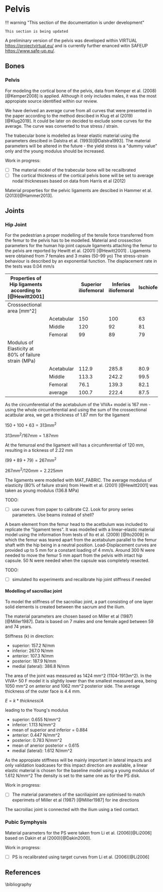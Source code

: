 # Pelvis

!!! warning "This section of the documentation is under development"
    
    This section is being updated

A preliminary version of the pelvis was developed within VIRTUAL https://projectvirtual.eu/ and is currently further enanced witin SAFEUP https://www.safe-up.eu/. 

## Bones

### Pelvis

For modeling the cortical bone of the pelvis, data from Kemper et al. (2008) [@Kemper2008] is applied. Although it only includes males, it was the most appropiate source identified within our review. 

We have derived an average curve from all curves that were presented in the paper according to the method descibed in Klug et al (2019) [@Klug2019]. It could be later on decided to exclude some curves for the average. The curve was converted to true stress / strain.

The trabecular bone is modelled as linear elastic material using the parameters descibed in Dalstra et al. (1993)[@Dalstra1993]. The material parameters will be altered in the future - the yield stress is a "dummy value" only and the young modulus should be increased. 

Work in progress:

- [ ] The material model of the trabecular bone will be recailbrated
- [ ] The cortical thickness of the cortical pelvis bone will be set to average nodal thicknesses based on data from Harris et al (2012) 

<!-- Notes: From Fleps et al. (2018): "Acetabular cartilage was modelled based on the study of Burgin et al. [28] using a hyperelastic material model without viscoelastic effect (LS Dyna, MAT_077, v = 0.495, rho = 0.795 g/cm3, C10 = 0.352 MPa, C01 = 0.306 MPa, C11 = 0.052 MPa). Hyperelastic material parameters for fibrous cartilage at the pubic symphysis were based on the study from Li et al. [29] (LS Dyna, MAT_027, v = 0.495, rho = 0.795 g/cm3, C10 = 0.1 MPa, C01 = 0.45 MPa). The same parameters were also used for the cartilage in the sacroiliac joint for lack of better published information."
Pelvic ligaments were modelled with tension only cable elements with material properties according to Hammer et al. [31] (LS Dyna, MAT_071, E = 395 MPa). Cross sections that were based on subject specific insertion site length and an average ligament thickness of 1mm. -->
Material properties for the pelvic ligaments are descibed in Hammer et al. (2013)[@Hammer2013].



## Joints

### Hip Joint

For the pedestrian a proper modelling of the tensile force transferred from the femur to the pelvis has to be modelled.
Material and crossection parameters for the human hip joint capsule ligaments attaching the femur to the pelvis are reported by Hewitt et al. (2001) [@Hewitt2001] . Ligaments were obtained from 7 females and 3 males (50-99 yo)
The stress-strain behaviour is described by an exponential function. The displacement rate in the tests was 0.04 mm/s


|Properties of Hip ligaments according to [@Hewitt2001]|             | Superior iliofemoral | Inferios iliofemoral | Ischiofemoral |
|------------------------------------------------------|-------------|----------------------|----------------------|---------------|
| Crosssectional area [mm^2]                           |             |                      |                      |               |
|                                                      | Acetabular  | 150                  | 100                  | 63            |
|                                                      | Middle      | 120                  | 92                   | 81            |
|                                                      | Femoral     | 99                   | 89                   | 79            |
| Modulus of Elasticity at 80% of failure strain (MPa) |             |                      |                      |               |
|                                                      | Acetabular  | 112.9                | 285.8                | 80.9          |
|                                                      | Middle      | 113.3                | 242.2                | 99.5          |
|                                                      | Femoral     | 76.1                 | 139.3                | 82.1          |
|                                                      | average     | 100.7                | 222.4                | 87.5          |

As the circumferential of the acetabulum of the VIVA+ model is 167 mm - using the whole circumferential and using the sum of the crossectional acatbular area, we get a thickness of 1.87 mm for the ligament

 $150+100+63=313 mm^2$


 $313 mm^2 / 167 mm= 1.87 mm$

At the femuroal end the ligament will has a circumferential of 120 mm, resulting in a tickness of 2.22 mm

$(99+89+79)=267 mm^2$


$267 mm^2/ 120mm = 2.225 mm$

The ligaments were modelled with MAT_FABRIC. The average modulus of elasticity (80% of failure strain) from Hewitt et al. (2001) [@Hewitt2001] was taken as young modulus (136.8 MPa)

TODO:

- [ ] use curves from paper to calibrate C2. Look for prony series parameters. Use beams instead of shell?



<!-- Notes: [@Fleps2018] have modelled the hip joint capsule ligaments with separated matrix and fiber material. The matrix was modelled as shell with
linear elastic material and E=0.002 MPA. The fibers were modelled as cable elements (MAT_071) with material properties according to Hewitt et al. (E=200 MPa with a toe region of 8% strain) -->

A beam element from the femur head to the acetbulum was included to replicate the "ligament teres". It was modelled with a linear-elastic material model using the information from tests of Ito et al. (2009) [@Ito2009] in which the femur was teared apart from the acetabulum parallel to the femur shaft with the hip being in a neutral position. Load-Displacement curves are provided up to 5 mm for a constant loading of 4 mm/s.
Around 300 N were needed to move the femur 5 mm apart from the pelvis with intact hip capsule. 50 N were needed when the capsule was completely resected. 

TODO:

- [ ] simulated Ito experiments and recalibrate hip joint stiffness if needed


#### Modelling of sacroiliac joint

To model the stiffness of the sacroiliac joint, a part consisting of one layer solid elements is created between the sacrum and the ilium.

The material parameters are chosen based on Miller et al (1987) [@Miller1987].
Data is based on 7 males and one female aged between 59 and 74 years. 

Stiffness (k) in direction: 
* superior: 157.2 N/mm 
* inferior: 267.0 N/mm
* anterior: 107.3 N/mm
* posterior: 187.9 N/mm
* medial (lateral): 386.8 N/mm

The area of the joint was measured as 1424 mm^2 (1104-1913m^2). In the VIVA+ 50 F model it is slightly lower than the smallest measured area, being 1050 mm^2 on anterior and 1062 mm^2 posterior side. 
The average thickness of the outer face is 4.4 mm. 

$E = k * thickness/A$

leading to the Young's modulus

* superior: 0.655 N/mm^2 
* inferior: 1.113 N/mm^2
* mean of superior and inferior = 0.884
* anterior: 0.447 N/mm^2
* posterior: 0.783 N/mm^2
* mean of anerior posterior = 0.615
* medial (lateral): 1.612 N/mm^2

As the appropiate stiffness will be mainly important in lateral impacts and only validation loadcases for this impact direction are available, a linear elastic material is chosen for the baseline model using a young modulus of 1.612 N/mm^2
The density is set to the same one as for the PS disk. 

Work in progress: 

- [ ] The material parameters of the sacriliajoint are optimised to match experimets of Miller et al (1987) [@Miller1987] for ine directions


The sacroiliac joint is connected with the ilium using a tied contact.

### Pubic Symphysis
Material parameters for the PS were taken from Li et al. (2006)[@Li2006] based on Dakin et al (2000)[@Dakin2000].

Work in progress: 

- [ ] PS is recalibrated using target curves from Li et al. (2006)[@Li2006] 



## References

\bibliography
